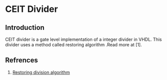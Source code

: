 # CEIT Divider

## Introduction
CEIT divider is a gate level implementation of a integer divider in VHDL. This divider uses a method called restoring algorithm .Read more at [1].

## Refrences
1. [Restoring division algorithm](https://en.wikipedia.org/wiki/Division_algorithm#Restoring_division)

